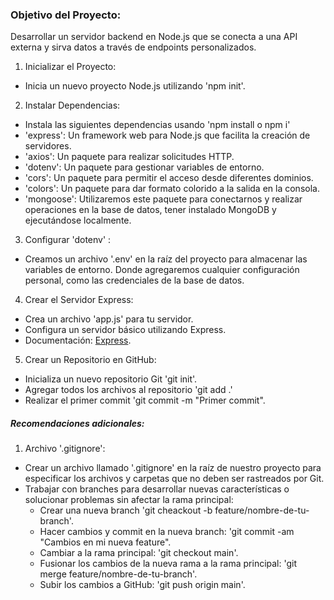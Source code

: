 ### Objetivo del Proyecto:
Desarrollar un servidor backend en Node.js que se conecta a una API externa y sirva datos a través de endpoints personalizados.

1. Inicializar el Proyecto:
- Inicia un nuevo proyecto Node.js utilizando 'npm init'.

2. Instalar Dependencias:
- Instala las siguientes dependencias usando 'npm install o npm i'
- 'express': Un framework web para Node.js que facilita la creación de servidores. 
- 'axios': Un paquete para realizar solicitudes HTTP. 
- 'dotenv': Un paquete para gestionar variables de entorno.
- 'cors': Un paquete para permitir el acceso desde diferentes dominios.
- 'colors': Un paquete para dar formato colorido a la salida en la consola.
- 'mongoose': Utilizaremos este paquete para conectarnos y realizar operaciones en la base de datos, tener instalado MongoDB y ejecutándose localmente. 

3. Configurar 'dotenv' :
- Creamos un archivo '.env' en la raíz del proyecto para almacenar las variables de entorno. Donde agregaremos cualquier configuración personal, como las credenciales de la base de datos. 

4. Crear el Servidor Express: 
- Crea un archivo 'app.js' para tu servidor.
- Configura un servidor básico utilizando Express.
- Documentación: [Express](https://www.npmjs.com/package/express).

5. Crear un Repositorio en GitHub:
- Inicializa un nuevo repositorio Git 'git init'.
- Agregar todos los archivos al repositorio 'git add .'
- Realizar el primer commit 'git commit -m "Primer commit".
##### Recomendaciones adicionales: 
 1. Archivo '.gitignore': 
 - Crear un archivo llamado '.gitignore' en la raíz de nuestro proyecto para especificar los archivos y carpetas que no deben ser rastreados por Git.
 - Trabajar con branches para desarrollar nuevas características o solucionar problemas sin afectar la rama principal:
    - Crear una nueva branch 'git cheackout -b feature/nombre-de-tu-branch'.
    - Hacer cambios y commit en la nueva branch: 'git commit -am "Cambios en mi nueva feature".
    - Cambiar a la rama principal: 'git checkout main'.
    - Fusionar los cambios de la nueva rama a la rama principal: 'git merge feature/nombre-de-tu-branch'.
    - Subir los cambios a GitHub: 'git push origin main'.
